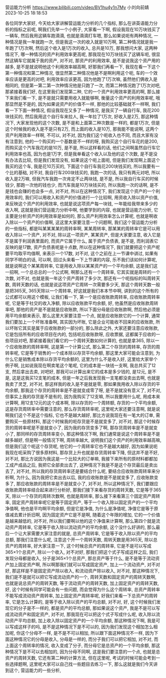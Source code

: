 营运能力分析
https://www.bilibili.com/video/BV1hu4y1n7My
小刘向前婧 2023-10-25 18:18:53

各位同学大家好, 今天给大家讲解营运能力分析的几个指标, 那么在讲英语能力分析的指标之前呢, 啊我们先举一个小例子, 大家看一下啊, 假设我现在10万块钱买了一辆车, 然后我用这辆车跑滴滴, 也就是滴滴打车嗯, 那么如果说呃有两种情况, 一种情况是我一年就跑一次, 但是我这一次的收入就是10万啊, 第二种情况就是我一年跑了1万次啊, 然后这个收入是1万次的收入, 总共是10万, 那我想问大家, 这两种情况下, 哪一种情况的资产利用效率更高呢, 那我现在10万块钱买了这辆车呃, 很显然这辆车它就属于我的资产, 对不对, 那资产的利用效率, 是不是说我这个资产用的越多, 是不是就说明他这个利用效率越高啊, 好那我们再看一下, 我现在看一下这个第一种情况和第二种情况, 很显然第二种情况他是不是啊利用这个呃, 车的一个效率应该是更高的对吧, 利用效率应该更高, 因为他跑了1万次嘛, 虽然他们俩收入是相同的, 但是第一第二第一次种情况他是只跑了一次, 而第二种情况跑了1万次对吧, 那紧接着我们好, 在这里我们发现第二种, 它的一个资产利用效率更高的啊, 那么接下来我们看一下, 是不是就只需要用收入就能够啊, 衡量这个资产的利用效率呢, 哦那显然是不是的, 因为如果说资产的价值不一样, 那他的比较基础就不一样啊, 我们看一下下面一种情况, 假设我现在又多了一种情况, 是我买了一辆自行车, 我花200块钱买的, 然后我用这个自行车来拉人, 我一年拉了1万次, 好收入是2万, 那这种情况下, 大家发现他的这个次数, 是不是和上面第二种次数是一样的, 都是1万次, 但是这个时候我的收入是不是只有2万, 而上面的收入是10万, 那我能不能说啊, 这两个资产利用效率一样啊, 不可以, 对不对, 因为我们这个呃收入也不同, 而且大家有没有注意到, 他的一个购买的一个基数是不一样的呀, 我购买这个自行车花的是200, 而购买这个汽车我花的是10万, 是不是, 所以这样看的话, 他们之间啊虽然自行车它利用效率也高, 因为也是1万字, 但是我单看这个收入以及他的这个次数, 是不是没有办法去比较, 但是我们发现没有, 如果说这个呃上面呃, 但是我们发现啊上面这个我买的这个车, 我是花10万买的, 下面这个自行车我花200块钱买的, 所以我要有一个比的基础, 对不对, 我自行车200块钱买的, 我跑一次的话, 我只有两元对吧, 所以收入是2万嘛, 但我汽车我跑一次肯定不止两块钱, 是不是, 所以我自行车买的时候钱少, 那跑一次他的钱也少, 而汽车我是10万块钱买的, 所以我跑一次的话啊, 是不是钱也会赚的也会多一点, 对不对, 所以在这种情况下, 我们发现这个资产的一个利用效率的, 我们可以用收入和资产的价值进行一个比较啊, 用资收入除以资产价值, 来反映这个资产的利用效率, 也就是说这项资产每一块钱, 一年能给我带来多少的收入啊, 这就是我们营运能力分析中啊, 他要学到的内容, 也就是营运能力分析, 它主要是分析资产的利用效率是如何的, 那么资产利用效率怎么计算呢, 也就是啊收入除以一个资产的价值啊, 这这里大家要注意一个问题啊, 我们这个营运能力分析的一些指标, 都是叫某某某某的周转率啊, 某某周转率, 那某某的周转率它是可以用收入除以一个资产, 对不对, 除以这一项资产, 某某资产, 但是大家要注意, 收入它是不是属于利润表里面的, 而资产它属于什么, 属于资产负债表, 是不是, 而利润表它反映的是17数, 资产负债表呢是十点数, 所以在这种情况下, 我们就要把这个资产呢要平均取平均值啊, 来表示一个17数, 对不对, 这个之前在上一节课中讲过, 如果有同学不明白的话, 可以啊, 回过头来看一下上节课的内容, 乐不我们该如何计算呢, 就是说啊这个某某周转率, 它是用收入除以某某资产的一个平均余额, 这是我们这一招啊, 一个总总总的一个公式啊, 啊那么还有一个周转率, 它其实就是周转的一个次数, 对不对, 也就是我一年这个资产周转了多少次, 那还有一个呃指标的叫周转天数, 周转天数的话, 也就是说这项资产它周转一次需要多少天, 那这个周转天数一般是把365天, 365天除以一个周转率, 好这就是我们本本节中啊, 讲到的这个所有的公式都可以用这个模板, 让我们看一下, 第一个是应收账款周转率, 应收账款周转率呢, 它是等于社交的收入净额, 除以应收账款平均余额, 好, 他虽然是应收账款周转率吧, 那他的资产是不是就是应收账款, 所以下面分母是应收账款啊, 然后他必须是用平均余额来表示, 那么这里大家要注意一个点, 就是应收账款它的一个计算, 通常我们要加上一个坏账准备啊, 其实因为坏账, 它是企业可能收不回来的应收账款, 所以坏账它其实是属于应收账款的一部分的, 那么除此之外, 大家还要注意应收账款, 它是包括所有的应收项目在内的, 包括呃应收账款呀, 应收票据, 这都属于应收的一些项目对吧, 那紧接着我们看它的一个周转天数如何计算的, 也就是拿365, 除以一个应收账款的周转率啊, 这是第一个计算公式, 那么第二个存货的周转率, 存货的周转率呢, 它是等于销售的一个成本除以存货平均余额, 那这里大家可能会注意到, 为什么它是销售成本除以存货平均余额的, 这里为什么不是收入好, 这里给大家举个例子啊, 比如说我现在啊卖笔这个笔呢, 它的成本是一块钱一支啊, 我总共买了12支, 然后拿出去卖, 对吧好, 那我可以计算出来它的成本是多少钱的, 是12元, 是不是, 这是这我买12支笔的成本, 但是一年之后我发现我一支笔都没卖出去啊, 也就是我卖了灵芝, 对不对, 那这样我的收入是不是就是零, 那如果我用收入除以存货的平均余额, 那我这个存货的周转率是不是就变成零了呀, 是不是就没有意义了, 对不对, 但事实上我的存货是不是有的, 因为我购买了12支嘛, 所以我要用什么呢, 用成本来计算啊, 用12支12元的这个成本啊, 除以存货的一个周转额, 存货的一个平均余额, 这是存货周转率中需要注意的, 那么存货周转率呢, 这里呢大家还要注意啊, 就是说啊我们这个不是这个指标, 它也不是越大越好, 那比方说我现在有一笔大的订单, 需要购买一些原材料, 那这个时候我的呃存货是不是就变多了, 对不对, 那这个时候存货的周转率呢是不是就变小了, 因为我的存货变多了啊, 那存货周转率是不是就变小了, 那同样的存货周转率变小, 那这种情况下啊, 我们通常是说这个周转率是不是越多越好, 但是啊一般情况下啊, 周转率越大, 说明我们这个资产的利用效率越高嘛, 但是我们这个呃这个存货呢, 他它的一个周转率它也不是越大越好, 因为如果说呃我现在呃采购了很多原材料, 那存货上升也就是存货周转率下降, 但这并不是不好, 对不对, 那比方说因为我这是一个比较大的订单嘛, 我接下来所有的原材料都都加工成产成品之后, 我把它全部卖出去了, 这种情况下我是不是这个存货最后是卖出去了, 对不对, 所以我的存货周转率还是要结合什么呢, 要结合应收账款周转率来分析啊, 为什么, 因为我把它卖出去以后, 我的应收账款是不是就变多了, 应收账款变多了, 那应收账款的周转率是不是就变小了, 对不对, 所以这种情况下, 我们要跟应收账款周转率结合起来进行分析好, 那我们接下来看存货的周转天数, 它是等于365天, 除以一个存货的周转次数啊, 也就是周转率, 那么接下来看第三个固定资产周转率, 固定资产周转率呢它是等于固定资产, 等于一个收入除以固定资产的一个平均净值啊, 他也是平均啊平均余额, 但是它是净值, 为什么是净值呢, 净值它是等于原值减去累计折旧啊, 因为固定资产它是不是啊, 随着这个年限的增加, 它的一个价值是越来越低的, 对不对, 所以我们要啊以他的这个净值来计算啊, 那么第四个就是流动资产周转率, 它是等于收入除以流动资产的平均余额, 这个没什么好讲的, 那么最后一个让大家需要大家注意的就是, 总资产周转率, 它是等于收入除以资产的平均总额, 那我们注意什么呢, 注意这个开一个周转天数, 周转天数是用365天, 除以总资产的周转率, 好大家注意一下, 这个时候总资产的周转率, 它是不是可以写成365×1个总资产, 除以一个收入, 对不对好, 那我们把这个式子写成这样之后, 我们发现分母都是收入, 分子是365×1个总资产, 那总资产等于什么, 是不是等于流动资产加上固定资产啊, 所以啊那我们就可以写成固定资产, 加上一个流动资产, 对不对好, 那这样是不是固定资产除以收入, 和流动资产除以收入, 对不对, 那这种情况下, 我们是不是就可以把它写成流动资产的一个, 周转天数和固定资产的周转天数啊, 也就是说总资产的周转天数, 等于流动资产的周转天数, 加上固定资产的周转天数, 好, 这个时候有同学可能会有一些问题, 而会觉得为什么这个周转率, 总资产周转率不能写成流动资产周转率, 加上固定资产周转率呢, 好我们来看一下总资产的周转率, 它是怎么计算的, 是等于收入除以资产的平均总额, 对不对, 好, 这个时候我们发现它的分子是不一样的, 都是资产的平均总额, 那如果说这个资产, 我是不是可以写成流动资产和固定资产, 对不对, 那我现在可以把这个式子写成什么呢, 收入除以流动资产平均总额, 加上收入除以固定资产的一个平均余额, 那这种情况下啊, 我是可以写成这样子的吗, 是不是这种情况下是不可以的, 因为我们发现这个相加怎么相加呢, 你这个分母不一样, 是不是不可以相加, 所以跟下面这种情况不一样, 因为下面这种情况它的分母是收入, 分母是一样的, 而分子我们可以把它相加, 对不对, 而上面这个周转率的情况, 收入变成了分子, 而分母它是总资产的一个平均余额, 那这种情况下是不可以去相加的, 因为分母不同啊, 这是我们要注意的一个点, 也就是总资产的周转天数, 它还有第二种的计算方法, 但在这里呢, 考试的时候可能会考到一些选择题啊, 这里呢大家可以自己找一些题目去练习一下, 那么这就是我们今天讲到这个, 营运能力的一些分析,